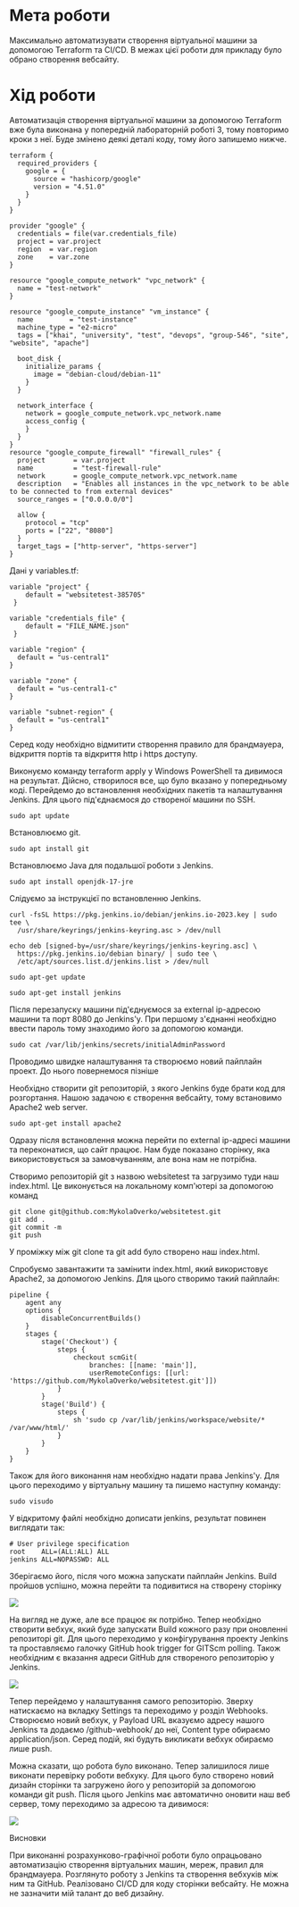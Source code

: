 # Мета роботи

Максимально автоматизувати створення віртуальної машини за допомогою Terraform та CI/CD. В межах цієї роботи для прикладу було обрано створення вебсайту.

# Хід роботи

Автоматизація створення віртуальної машини за допомогою Terraform вже була виконана у попередній лабораторній роботі 3, тому повторимо кроки з неї. Буде змінено деякі деталі коду, тому його запишемо нижче.

```
terraform {
  required_providers {
    google = {
      source = "hashicorp/google"
      version = "4.51.0"
    }
  }
}

provider "google" {
  credentials = file(var.credentials_file)
  project = var.project
  region  = var.region
  zone    = var.zone
}

resource "google_compute_network" "vpc_network" {
  name = "test-network"
}

resource "google_compute_instance" "vm_instance" {
  name         = "test-instance"
  machine_type = "e2-micro"
  tags = ["khai", "university", "test", "devops", "group-546", "site", "website", "apache"]

  boot_disk {
    initialize_params {
      image = "debian-cloud/debian-11"
    }
  }

  network_interface {
    network = google_compute_network.vpc_network.name
    access_config {
    }
  }
}
resource "google_compute_firewall" "firewall_rules" {
  project       = var.project
  name          = "test-firewall-rule"
  network       = google_compute_network.vpc_network.name
  description   = "Enables all instances in the vpc_network to be able to be connected to from external devices"
  source_ranges = ["0.0.0.0/0"]

  allow {
    protocol = "tcp"
    ports = ["22", "8080"]
  }
  target_tags = ["http-server", "https-server"]
}
```

 Дані у variables.tf:

```
variable "project" {
    default = "websitetest-385705"
 }

variable "credentials_file" {
    default = "FILE_NAME.json"
 }

variable "region" {
  default = "us-central1"
}

variable "zone" {
  default = "us-central1-c"
}

variable "subnet-region" {
  default = "us-central1"
}
```

Серед коду необхідно відмитити створення правило для брандмауера, відкриття портів та відкриття http і https доступу.

Виконуємо команду terraform apply у Windows PowerShell та дивимося на результат. Дійсно, створилося все, що було вказано у попередньому коді. Перейдемо до встановлення необхідних пакетів та налаштування Jenkins. Для цього під'єднаємося до створеної машини по SSH. 

```
sudo apt update
```

Встановлюємо git.

```
sudo apt install git
```

Встановлюємо Java для подальшої роботи з Jenkins.

```
sudo apt install openjdk-17-jre
```

Слідуємо за інструкцієї по встановленню Jenkins.

```
curl -fsSL https://pkg.jenkins.io/debian/jenkins.io-2023.key | sudo tee \
  /usr/share/keyrings/jenkins-keyring.asc > /dev/null

echo deb [signed-by=/usr/share/keyrings/jenkins-keyring.asc] \
  https://pkg.jenkins.io/debian binary/ | sudo tee \
  /etc/apt/sources.list.d/jenkins.list > /dev/null

sudo apt-get update

sudo apt-get install jenkins
```

Після перезапуску машини під'єднуємося за external ip-адресою машини та порт 8080 до Jenkins'у. При першому з'єднанні необхідно ввести пароль тому знаходимо його за допомогою команди.

```
sudo cat /var/lib/jenkins/secrets/initialAdminPassword
```

Проводимо швидке налаштування та створюємо новий пайплайн проект. До нього повернемося пізніше

Необхідно створити git репозиторій, з якого Jenkins буде брати код для розгортання. Нашою задачою є створення вебсайту, тому встановимо Apache2 web server.

```
sudo apt-get install apache2
```

Одразу після встановлення можна перейти по external ip-адресі машини та переконатися, що сайт працює. Нам буде показано сторінку, яка використовується за замовчуванням, але вона нам не потрібна.

Створимо репозиторій git з назвою websitetest та загрузимо туди наш index.html. Це виконується на локальному комп'ютері за допомогою команд

```
git clone git@github.com:MykolaOverko/websitetest.git
git add .
git commit -m
git push
```

У проміжку між git clone та git add було створено наш index.html.

Спробуємо завантажити та замінити index.html, який використовує Apache2, за допомогою Jenkins. Для цього створимо такий пайплайн:

```
pipeline {
    agent any
    options {
        disableConcurrentBuilds()
    }
    stages {
        stage('Checkout') {
            steps {
                checkout scmGit(
                    branches: [[name: 'main']],
                    userRemoteConfigs: [[url: 'https://github.com/MykolaOverko/websitetest.git']])
            }
        }
        stage('Build') {
            steps {
                sh 'sudo cp /var/lib/jenkins/workspace/website/* /var/www/html/'
            }
        }
    }
}
```

Також для його виконання нам необхідно надати права Jenkins'у. Для цього переходимо у віртуальну машину та пишемо наступну команду:

```
sudo visudo
```

У відкритому файлі необхідно дописати jenkins, результат повинен виглядати так:

```
# User privilege specification
root    ALL=(ALL:ALL) ALL
jenkins ALL=NOPASSWD: ALL
```

Зберігаємо його, після чого можна запускати пайплайн Jenkins. Build пройшов успішно, можна перейти та подивитися на створену сторінку

![](screenshots/screen.png)

На вигляд не дуже, але все працює як потрібно. Тепер необхідно створити вебхук, який буде запускати Build кожного разу при оновленні репозиторі git. Для цього переходимо у конфігурування проекту Jenkins та проставляємо галочку GitHub hook trigger for GITScm polling. Також необхідним є вказання адреси GitHub для створеного репозиторію у Jenkins. 

![](screenshots/webhook.png)

Тепер перейдемо у налаштування самого репозиторію. Зверху натискаємо на вкладку Settings та переходимо у розділ Webhooks. Створюємо новий вебхук, у Payload URL вказуємо адресу нашого Jenkins та додаємо /github-webhook/ до неї, Content type обираємо application/json. Серед подій, які будуть викликати вебхук обираємо лише push.

Можна сказати, що робота було виконано. Тепер залишилося лише виконати перевірку роботи вебхуку. Для цього було створено новий дизайн сторінки та загружено його у репозиторій за допомогою команди git push. Після цього Jenkins має автоматично оновити наш веб сервер, тому переходимо за адресою та дивимося:

![](screenshots/screen1.png)

Висновки

При виконанні розрахунково-графічної роботи було опрацьовано автоматизацію створення віртуальних машин, мереж, правил для брандмауера. Розглянуто роботу з Jenkins та створення вебхуків між ним та GitHub. Реалізовано CI/CD для коду сторінки вебсайту. Не можна не зазначити мій талант до веб дизайну.